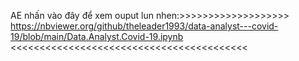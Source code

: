 AE nhấn vào đây để xem ouput lun nhen:>>>>>>>>>>>>>>>>>>>
https://nbviewer.org/github/theleader1993/data-analyst---covid-19/blob/main/Data.Analyst.Covid-19.ipynb <<<<<<<<<<<<<<<<<<<<<<<<<<<<<<<<<<<<<<<<<


